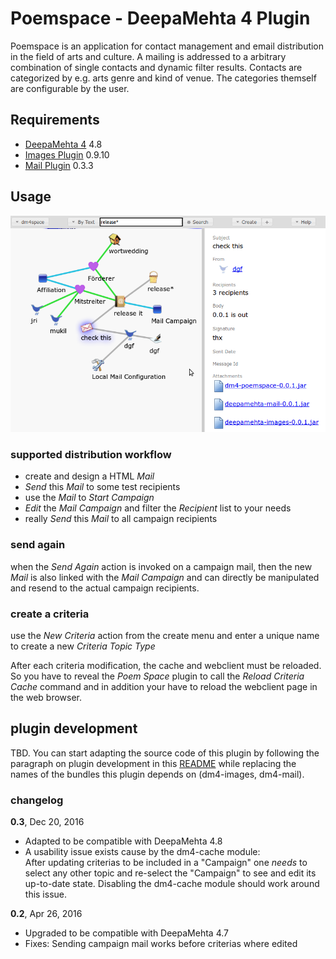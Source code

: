 # Poemspace - DeepaMehta 4 Plugin

Poemspace is an application for contact management and email distribution
in the field of arts and culture. A mailing is addressed to a
arbitrary combination of single contacts and dynamic filter results.
Contacts are categorized by e.g. arts genre and kind of venue.
The categories themself are configurable by the user.

## Requirements

  * [DeepaMehta 4](http://github.com/jri/deepamehta) 4.8
  * [Images Plugin](http://github.com/dgf/dm4-images) 0.9.10
  * [Mail Plugin](http://github.com/dgf/dm4-mail) 0.3.3

## Usage

![mail campaign map](https://github.com/dgf/poemspace/raw/master/screenshot.png)

### supported distribution workflow

  * create and design a HTML *Mail*
  * *Send* this *Mail* to some test recipients
  * use the *Mail* to *Start Campaign*
  * *Edit* the *Mail Campaign* and filter the *Recipient* list to your needs
  * really *Send* this *Mail* to all campaign recipients

### send again

when the *Send Again* action is invoked on a campaign mail,
then the new *Mail* is also linked with the *Mail Campaign* and can
directly be manipulated and resend to the actual campaign recipients.

### create a criteria

use the *New Criteria* action from the create menu and enter a unique name
to create a new *Criteria Topic Type*

After each criteria modification, the cache and webclient must be reloaded.
So you have to reveal the *Poem Space* plugin to
call the *Reload Criteria Cache* command and in addition your have to
reload the webclient page in the web browser.

## plugin development

TBD. You can start adapting the source code of this plugin by following the paragraph on plugin development in this [README](https://github.com/mukil/dm4-kiezatlas-angebote#usage--development) while replacing the names of the bundles this plugin depends on (dm4-images, dm4-mail).

### changelog

**0.3**, Dec 20, 2016

- Adapted to be compatible with DeepaMehta 4.8
- A usability issue exists cause by the dm4-cache module:<br/>
  After updating criterias to be included in a "Campaign" one _needs_ to select any other topic and re-select the "Campaign" to see and edit its up-to-date state. Disabling the dm4-cache module should work around this issue.

**0.2**, Apr 26, 2016

- Upgraded to be compatible with DeepaMehta 4.7
- Fixes: Sending campaign mail works before criterias where edited

